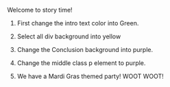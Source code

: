 Welcome to story time!

1. First change the intro text color into Green.
2. Select all div background into yellow
3. Change the Conclusion background into purple.
4. Change the middle class p element to purple.

5. We have a Mardi Gras themed party! WOOT WOOT!
